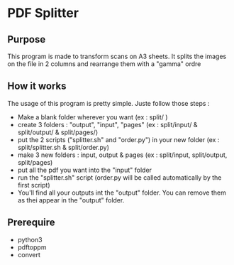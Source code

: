 # PDF Splitter
## Purpose
This program is made to transform scans on A3 sheets. It splits the images on the file in 2 columns and rearrange them with a "gamma" ordre

## How it works
The usage of this program is pretty simple. Juste follow those steps :
- Make a blank folder wherever you want (ex : split/ )
- create 3 folders : "output", "input", "pages" (ex : split/input/ & split/output/ & split/pages/)
- put the 2 scripts ("splitter.sh" and "order.py") in your new folder (ex : split/splitter.sh & split/order.py)
- make 3 new folders : input, output & pages (ex : split/input, split/output, split/pages)
- put all the pdf you want into the "input" folder
- run the "splitter.sh" script (order.py will be called automatically by the first script)
- You'll find all your outputs int the "output" folder. You can remove them as thei appear in the "output" folder.

## Prerequire
- python3
- pdftoppm
- convert
